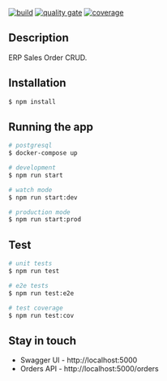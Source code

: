 [![build](https://github.com/schambeck/node-sales/actions/workflows/node.js.yml/badge.svg)](https://github.com/schambeck/node-sales/actions/workflows/node.js.yml)
[![quality gate](https://sonarcloud.io/api/project_badges/measure?project=schambeck_node-sales&metric=alert_status)](https://sonarcloud.io/summary/new_code?id=schambeck_node-sales)
[![coverage](https://sonarcloud.io/api/project_badges/measure?project=schambeck_node-sales&metric=coverage)](https://sonarcloud.io/summary/new_code?id=schambeck_node-sales)

## Description

ERP Sales Order CRUD.

## Installation

```bash
$ npm install
```

## Running the app

```bash
# postgresql
$ docker-compose up

# development
$ npm run start

# watch mode
$ npm run start:dev

# production mode
$ npm run start:prod
```

## Test

```bash
# unit tests
$ npm run test

# e2e tests
$ npm run test:e2e

# test coverage
$ npm run test:cov
```

## Stay in touch

- Swagger UI - http://localhost:5000
- Orders API - http://localhost:5000/orders
